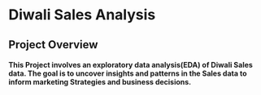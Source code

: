 # Diwali Sales Analysis
## Project Overview
#### This Project involves an exploratory data analysis(EDA) of Diwali Sales data. The goal is to uncover insights and patterns in the Sales data to inform marketing Strategies and business decisions.
